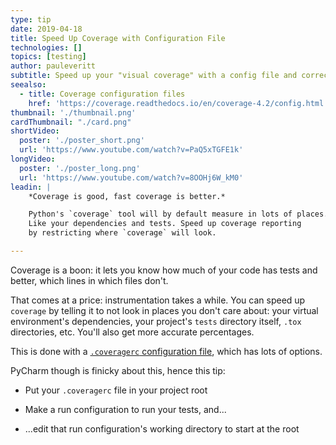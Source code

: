```yaml
---
type: tip
date: 2019-04-18
title: Speed Up Coverage with Configuration File
technologies: []
topics: [testing]
author: pauleveritt
subtitle: Speed up your "visual coverage" with a config file and correct working directory.
seealso:
  - title: Coverage configuration files
    href: 'https://coverage.readthedocs.io/en/coverage-4.2/config.html'
thumbnail: './thumbnail.png'
cardThumbnail: "./card.png"
shortVideo:
  poster: './poster_short.png'
  url: 'https://www.youtube.com/watch?v=PaQ5xTGFE1k'
longVideo:
  poster: './poster_long.png'
  url: 'https://www.youtube.com/watch?v=8OOHj6W_kM0'
leadin: |
    *Coverage is good, fast coverage is better.*    

    Python's `coverage` tool will by default measure in lots of places.
    Like your dependencies and tests. Speed up coverage reporting 
    by restricting where `coverage` will look.

---
```


Coverage is a boon: it lets you know how much of your code has tests and 
better, which lines in which files don't.

That comes at a price: instrumentation takes a while. You can speed 
up `coverage` by telling it to not look in places you don't care about: 
your virtual environment's dependencies, your project's `tests` directory 
itself, `.tox` directories, etc. You'll also get more accurate percentages.

This is done with a 
[`.coveragerc` configuration file](https://coverage.readthedocs.io/en/coverage-4.2/config.html), 
which has lots of options.

PyCharm though is finicky about this, hence this tip:

- Put your `.coveragerc` file in your project root

- Make a run configuration to run your tests, and...

- ...edit that run configuration's working directory to start at the root

